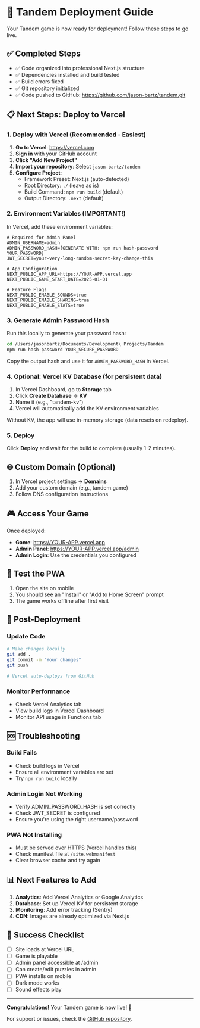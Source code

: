 # 🚀 Tandem Deployment Guide

Your Tandem game is now ready for deployment! Follow these steps to go live.

## ✅ Completed Steps
- ✅ Code organized into professional Next.js structure
- ✅ Dependencies installed and build tested
- ✅ Build errors fixed
- ✅ Git repository initialized
- ✅ Code pushed to GitHub: https://github.com/jason-bartz/tandem.git

## 📋 Next Steps: Deploy to Vercel

### 1. Deploy with Vercel (Recommended - Easiest)

1. **Go to Vercel**: https://vercel.com
2. **Sign in** with your GitHub account
3. **Click "Add New Project"**
4. **Import your repository**: Select `jason-bartz/tandem`
5. **Configure Project**:
   - Framework Preset: Next.js (auto-detected)
   - Root Directory: `./` (leave as is)
   - Build Command: `npm run build` (default)
   - Output Directory: `.next` (default)

### 2. Environment Variables (IMPORTANT!)

In Vercel, add these environment variables:

```env
# Required for Admin Panel
ADMIN_USERNAME=admin
ADMIN_PASSWORD_HASH=[GENERATE WITH: npm run hash-password YOUR_PASSWORD]
JWT_SECRET=your-very-long-random-secret-key-change-this

# App Configuration
NEXT_PUBLIC_APP_URL=https://YOUR-APP.vercel.app
NEXT_PUBLIC_GAME_START_DATE=2025-01-01

# Feature Flags
NEXT_PUBLIC_ENABLE_SOUNDS=true
NEXT_PUBLIC_ENABLE_SHARING=true
NEXT_PUBLIC_ENABLE_STATS=true
```

### 3. Generate Admin Password Hash

Run this locally to generate your password hash:
```bash
cd /Users/jasonbartz/Documents/Development\ Projects/Tandem
npm run hash-password YOUR_SECURE_PASSWORD
```

Copy the output hash and use it for `ADMIN_PASSWORD_HASH` in Vercel.

### 4. Optional: Vercel KV Database (for persistent data)

1. In Vercel Dashboard, go to **Storage** tab
2. Click **Create Database** → **KV**
3. Name it (e.g., "tandem-kv")
4. Vercel will automatically add the KV environment variables

Without KV, the app will use in-memory storage (data resets on redeploy).

### 5. Deploy

Click **Deploy** and wait for the build to complete (usually 1-2 minutes).

## 🌐 Custom Domain (Optional)

1. In Vercel project settings → **Domains**
2. Add your custom domain (e.g., tandem.game)
3. Follow DNS configuration instructions

## 🎮 Access Your Game

Once deployed:
- **Game**: https://YOUR-APP.vercel.app
- **Admin Panel**: https://YOUR-APP.vercel.app/admin
- **Admin Login**: Use the credentials you configured

## 📱 Test the PWA

1. Open the site on mobile
2. You should see an "Install" or "Add to Home Screen" prompt
3. The game works offline after first visit

## 🔧 Post-Deployment

### Update Code
```bash
# Make changes locally
git add .
git commit -m "Your changes"
git push

# Vercel auto-deploys from GitHub
```

### Monitor Performance
- Check Vercel Analytics tab
- View build logs in Vercel Dashboard
- Monitor API usage in Functions tab

## 🆘 Troubleshooting

### Build Fails
- Check build logs in Vercel
- Ensure all environment variables are set
- Try `npm run build` locally

### Admin Login Not Working
- Verify ADMIN_PASSWORD_HASH is set correctly
- Check JWT_SECRET is configured
- Ensure you're using the right username/password

### PWA Not Installing
- Must be served over HTTPS (Vercel handles this)
- Check manifest file at `/site.webmanifest`
- Clear browser cache and try again

## 📊 Next Features to Add

1. **Analytics**: Add Vercel Analytics or Google Analytics
2. **Database**: Set up Vercel KV for persistent storage
3. **Monitoring**: Add error tracking (Sentry)
4. **CDN**: Images are already optimized via Next.js

## 🎉 Success Checklist

- [ ] Site loads at Vercel URL
- [ ] Game is playable
- [ ] Admin panel accessible at /admin
- [ ] Can create/edit puzzles in admin
- [ ] PWA installs on mobile
- [ ] Dark mode works
- [ ] Sound effects play

---

**Congratulations!** Your Tandem game is now live! 🎊

For support or issues, check the [GitHub repository](https://github.com/jason-bartz/tandem).